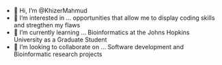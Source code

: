 - 👋 Hi, I’m @KhizerMahmud
- 👀 I’m interested in ... opportunities that allow me to display coding skills and stregthen my flaws
- 🌱 I’m currently learning ... Bioinformatics at the Johns Hopkins University as a Graduate Student
- 💞️ I’m looking to collaborate on ... Software development and Bioinformatic research projects

<!---
KhizerMahmud/KhizerMahmud is a ✨ special ✨ repository because its `README.md` (this file) appears on your GitHub profile.
You can click the Preview link to take a look at your changes.
--->

